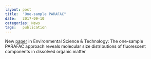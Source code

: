 ```yaml
---
layout: post
title:  "One-sample PARAFAC"
date:   2017-09-10
categories: News
tags:	publication
---
```

New [paper](http://pubs.acs.org/doi/abs/10.1021/acs.est.7b03260) in Environmental Science & Technology: The one-sample PARAFAC approach reveals molecular size distributions of fluorescent components in dissolved organic matter
